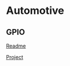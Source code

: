 # Automotive

## GPIO 
[Readme](https://github.com/HaiChuong/Automotive/blob/main/GPIO/README.md)

[Project](https://github.com/HaiChuong/Automotive/tree/main/GPIO/GPIO)
